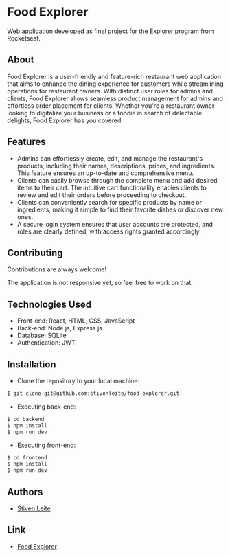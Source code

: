 
# Food Explorer


Web application developed as final project for the Explorer program from Rocketseat.

## About

Food Explorer is a user-friendly and feature-rich restaurant web application that aims to enhance the dining experience for customers while streamlining operations for restaurant owners. With distinct user roles for admins and clients, Food Explorer allows seamless product management for admins and effortless order placement for clients. Whether you're a restaurant owner looking to digitalize your business or a foodie in search of delectable delights, Food Explorer has you covered.

## Features

- Admins can effortlessly create, edit, and manage the restaurant's products, including their names, descriptions, prices, and ingredients. This feature ensures an up-to-date and comprehensive menu.
- Clients can easily browse through the complete menu and add desired items to their cart. The intuitive cart functionality enables clients to review and edit their orders before proceeding to checkout.
- Clients can conveniently search for specific products by name or ingredients, making it simple to find their favorite dishes or discover new ones.
- A secure login system ensures that user accounts are protected, and roles are clearly defined, with access rights granted accordingly.

## Contributing

Contributions are always welcome!

The application is not responsive yet, so feel free to work on that.

## Technologies Used

- Front-end: React, HTML, CSS, JavaScript
- Back-end: Node.js, Express.js
- Database: SQLite
- Authentication: JWT

## Installation

- Clone the repository to your local machine:
```bash
$ git clone git@github.com:stivenleite/food-explorer.git
```
- Executing back-end:
```bash
$ cd backend
$ npm install
$ npm run dev
```
- Executing front-end:
```bash
$ cd frontend
$ npm install
$ npm run dev
```

## Authors

- [Stiven Leite](https://www.github.com/stivenleite)


## Link

- [Food Explorer](https://food-explorer-webapp.netlify.app/)
